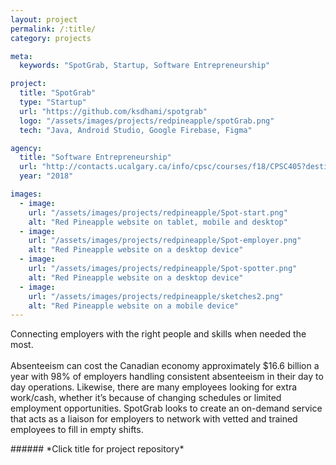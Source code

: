 ```yaml
---
layout: project
permalink: /:title/
category: projects

meta:
  keywords: "SpotGrab, Startup, Software Entrepreneurship"

project:
  title: "SpotGrab"
  type: "Startup"
  url: "https://github.com/ksdhami/spotgrab"
  logo: "/assets/images/projects/redpineapple/spotGrab.png"
  tech: "Java, Android Studio, Google Firebase, Figma"

agency:
  title: "Software Entrepreneurship"
  url: "http://contacts.ucalgary.ca/info/cpsc/courses/f18/CPSC405?destination=courses%2Ff18"
  year: "2018"

images:
  - image:
    url: "/assets/images/projects/redpineapple/Spot-start.png"
    alt: "Red Pineapple website on tablet, mobile and desktop"
  - image:
    url: "/assets/images/projects/redpineapple/Spot-employer.png"
    alt: "Red Pineapple website on a desktop device"
  - image:
    url: "/assets/images/projects/redpineapple/Spot-spotter.png"
    alt: "Red Pineapple website on a desktop device"
  - image:
    url: "/assets/images/projects/redpineapple/sketches2.png"
    alt: "Red Pineapple website on a mobile device"
---
```

<p>Connecting employers with the right people and skills when needed the most. <br> <br> Absenteeism can cost the Canadian economy approximately $16.6 billion a year with 98% of employers handling consistent absenteeism in their day to day operations. Likewise, there are many employees looking for extra work/cash, whether it’s because of changing schedules or limited employment opportunities. SpotGrab looks to create an on-demand service that acts as a liaison for employers to network with vetted and trained employees to fill in empty shifts.
<br>
</p>
###### *Click title for project repository*